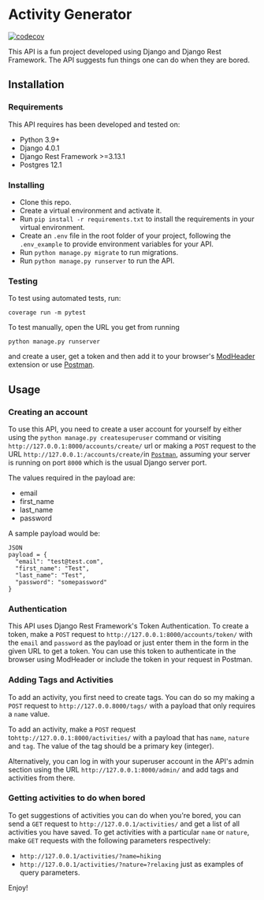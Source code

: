 # Activity Generator

[![codecov](https://codecov.io/gh/amakarudze/activity_generator/branch/main/graph/badge.svg?token=MoWiBNRAER)](https://codecov.io/gh/amakarudze/activity_generator)

This API is a fun project developed using Django and Django Rest Framework. The API suggests fun things one can do when they are bored.

## Installation
### Requirements
This API requires has been developed and tested on: 
* Python 3.9+
* Django 4.0.1
* Django Rest Framework >=3.13.1
* Postgres 12.1

### Installing
* Clone this repo.
* Create a virtual environment and activate it.
* Run `pip install -r requirements.txt` to install the requirements in your virtual environment.
* Create an `.env` file in the root folder of your project, following the `.env_example` to provide environment variables for your API.
* Run `python manage.py migrate` to run migrations.
* Run `python manage.py runserver` to run the API.

### Testing
To test using automated tests, run:

`coverage run -m pytest`

To test manually, open the URL you get from running 

`python manage.py runserver` 

and create a user, get a token and then add it to your browser's [ModHeader](https://modheader.com/) extension or use [Postman](https://www.postman.com/).


## Usage
### Creating an account
To use this API, you need to create a user account for yourself by either using the `python manage.py createsuperuser` command or visiting `http://127.0.0.1:8000/accounts/create/` url or making a `POST` request to the URL `http://127.0.0.1:/accounts/create/`in [`Postman`](https://www.postman.com/), assuming your server is running on port `8000` which is the usual Django server port.

The values required in the payload are:
* email
* first_name
* last_name
* password

A sample payload would be:

```
JSON
payload = {
  "email": "test@test.com",
  "first_name": "Test",
  "last_name": "Test",
  "password": "somepassword"
}
```

### Authentication
This API uses Django Rest Framework's Token Authentication. To create a token, make a `POST` request to `http://127.0.0.1:8000/accounts/token/` with the `email` and `password` as the payload or just enter them in the form in the given URL to get a token. You can use this token to authenticate in the browser using ModHeader or include the token in your request in Postman.

### Adding Tags and Activities
To add an activity, you first need to create tags. You can do so my making a `POST` request to `http://127.0.0.8000/tags/` with a payload that only requires a `name` value.

To add an activity, make a `POST` request to`http://127.0.0.1:8000/activities/` with a payload that has `name`, `nature` and `tag`. The value of the tag should be a primary key (integer).

Alternatively, you can log in with your superuser account in the API's admin section using the URL `http://127.0.0.1:8000/admin/` and add tags and activities from there.

### Getting activities to do when bored
To get suggestions of activities you can do when you're bored, you can send a `GET` request to `http://127.0.0.1/activities/` and get a list of all activities you have saved. To get activities with a particular `name` or `nature`, make `GET` requests with the following parameters respectively:
* `http://127.0.0.1/activities/?name=hiking`
* `http://127.0.0.1/activities/?nature=?relaxing` 
just as examples of query parameters.

Enjoy!